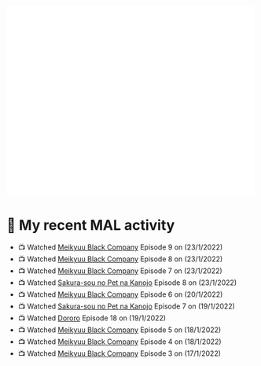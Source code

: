 ![Metrics](https://github.com/noxan-dev/noxan-dev/blob/main/github-metrics.svg)

# 🌸 My recent MAL activity

<!-- MAL_ACTIVITY:start -->

- 📺 Watched [Meikyuu Black Company](https://myanimelist.net/anime/42340) Episode 9 on (23/1/2022)
- 📺 Watched [Meikyuu Black Company](https://myanimelist.net/anime/42340) Episode 8 on (23/1/2022)
- 📺 Watched [Meikyuu Black Company](https://myanimelist.net/anime/42340) Episode 7 on (23/1/2022)
- 📺 Watched [Sakura-sou no Pet na Kanojo](https://myanimelist.net/anime/13759) Episode 8 on (23/1/2022)
- 📺 Watched [Meikyuu Black Company](https://myanimelist.net/anime/42340) Episode 6 on (20/1/2022)
- 📺 Watched [Sakura-sou no Pet na Kanojo](https://myanimelist.net/anime/13759) Episode 7 on (19/1/2022)
- 📺 Watched [Dororo](https://myanimelist.net/anime/37520) Episode 18 on (19/1/2022)
- 📺 Watched [Meikyuu Black Company](https://myanimelist.net/anime/42340) Episode 5 on (18/1/2022)
- 📺 Watched [Meikyuu Black Company](https://myanimelist.net/anime/42340) Episode 4 on (18/1/2022)
- 📺 Watched [Meikyuu Black Company](https://myanimelist.net/anime/42340) Episode 3 on (17/1/2022)

<!-- MAL_ACTIVITY:end -->
